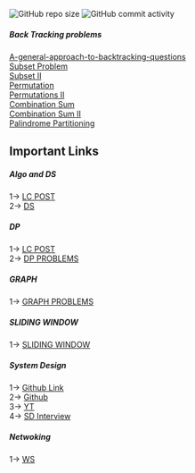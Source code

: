 ![GitHub repo size](https://img.shields.io/github/repo-size/micgogi/micgogi_algo?style=plastic)  ![GitHub commit activity](https://img.shields.io/github/commit-activity/m/micgogi/micgogi_algo?style=plastic)




##### Back Tracking problems  
[A-general-approach-to-backtracking-questions](https://leetcode.com/problems/permutations/discuss/18239/A-general-approach-to-backtracking-questions-in-Java-(Subsets-Permutations-Combination-Sum-Palindrome-Partioning))  
[Subset Problem]( https://leetcode.com/problems/subsets/)  
[Subset II]( https://leetcode.com/problems/subsets-ii/)  
[Permutation]( https://leetcode.com/problems/permutations/)  
[Permutations II]( https://leetcode.com/problems/permutations-ii/)  
[Combination Sum]( https://leetcode.com/problems/combination-sum/)  
[Combination Sum II]( https://leetcode.com/problems/combination-sum-ii/)  
[Palindrome Partitioning](https://leetcode.com/problems/palindrome-partitioning/)  


## Important Links  
##### Algo and DS   

1-> [LC POST](https://leetcode.com/discuss/general-discussion/494279/comprehensive-data-structure-and-algorithm-study-guide)   
2-> [DS](https://www.youtube.com/channel/UCD8yeTczadqdARzQUp29PJw)  

##### DP  
1-> [LC POST](https://leetcode.com/discuss/general-discussion/458695/dynamic-programming-patterns)  
2-> [DP PROBLEMS](https://leetcode.com/discuss/general-discussion/662866/dp-for-beginners-problems-patterns-sample-solutions)
##### GRAPH  
1-> [GRAPH PROBLEMS](https://leetcode.com/discuss/general-discussion/655708/graph-for-beginners-problems-pattern-sample-solutions)  
##### SLIDING WINDOW  
1-> [SLIDING WINDOW](https://leetcode.com/discuss/general-discussion/657507/sliding-window-for-beginners-problems-template-sample-solutions)
##### System Design  
1-> [Github Link](https://github.com/donnemartin/system-design-primer)  
2-> [Github](https://github.com/binhnguyennus/awesome-scalability)  
3-> [YT](https://www.youtube.com/playlist?list=PLA8lYuzFlBqAy6dkZHj5VxUAaqr4vwrka)  
4-> [SD Interview](https://www.youtube.com/watch?v=q0KGYwNbf-0)

##### Netwoking  
1-> [WS](https://hpbn.co/)  





